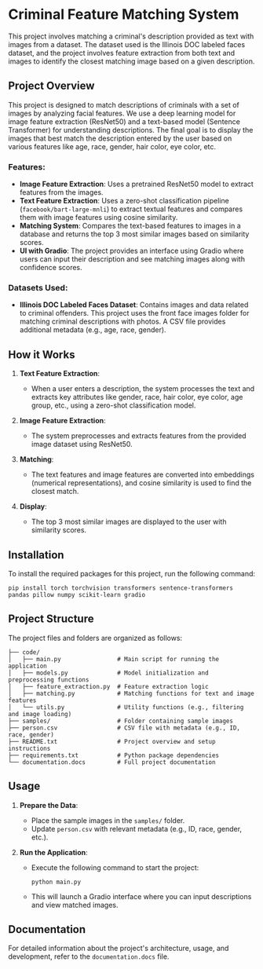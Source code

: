 Criminal Feature Matching System
================================

This project involves matching a criminal's description provided as text with images from a dataset. The dataset used is the Illinois DOC labeled faces dataset, and the project involves feature extraction from both text and images to identify the closest matching image based on a given description.

Project Overview
----------------
This project is designed to match descriptions of criminals with a set of images by analyzing facial features. We use a deep learning model for image feature extraction (ResNet50) and a text-based model (Sentence Transformer) for understanding descriptions. The final goal is to display the images that best match the description entered by the user based on various features like age, race, gender, hair color, eye color, etc.

### Features:
- **Image Feature Extraction**: Uses a pretrained ResNet50 model to extract features from the images.
- **Text Feature Extraction**: Uses a zero-shot classification pipeline (`facebook/bart-large-mnli`) to extract textual features and compares them with image features using cosine similarity.
- **Matching System**: Compares the text-based features to images in a database and returns the top 3 most similar images based on similarity scores.
- **UI with Gradio**: The project provides an interface using Gradio where users can input their description and see matching images along with confidence scores.

### Datasets Used:
- **Illinois DOC Labeled Faces Dataset**: Contains images and data related to criminal offenders. This project uses the front face images folder for matching criminal descriptions with photos. A CSV file provides additional metadata (e.g., age, race, gender).

How it Works
------------
1. **Text Feature Extraction**:
   - When a user enters a description, the system processes the text and extracts key attributes like gender, race, hair color, eye color, age group, etc., using a zero-shot classification model.

2. **Image Feature Extraction**:
   - The system preprocesses and extracts features from the provided image dataset using ResNet50.

3. **Matching**:
   - The text features and image features are converted into embeddings (numerical representations), and cosine similarity is used to find the closest match.

4. **Display**:
   - The top 3 most similar images are displayed to the user with similarity scores.

Installation
------------
To install the required packages for this project, run the following command:

    pip install torch torchvision transformers sentence-transformers pandas pillow numpy scikit-learn gradio

Project Structure
-----------------
The project files and folders are organized as follows:

    ├── code/
    │   ├── main.py                # Main script for running the application
    │   ├── models.py              # Model initialization and preprocessing functions
    │   ├── feature_extraction.py  # Feature extraction logic
    │   ├── matching.py            # Matching functions for text and image features
    │   └── utils.py               # Utility functions (e.g., filtering and image loading)
    ├── samples/                   # Folder containing sample images
    ├── person.csv                 # CSV file with metadata (e.g., ID, race, gender)
    ├── README.txt                 # Project overview and setup instructions
    ├── requirements.txt           # Python package dependencies
    └── documentation.docs         # Full project documentation

Usage
-----
1. **Prepare the Data**:
   - Place the sample images in the `samples/` folder.
   - Update `person.csv` with relevant metadata (e.g., ID, race, gender, etc.).

2. **Run the Application**:
   - Execute the following command to start the project:
     
         python main.py

   - This will launch a Gradio interface where you can input descriptions and view matched images.

Documentation
-------------
For detailed information about the project's architecture, usage, and development, refer to the `documentation.docs` file.
